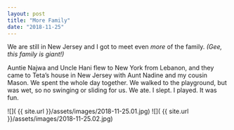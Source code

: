 ```yaml
---
layout: post
title: "More Family"
date: "2018-11-25"
---
```


We are still in New Jersey and I got to meet even _more_ of the family. _(Gee, this family is giant!)_

Auntie Najwa and Uncle Hani flew to New York from Lebanon, and they came to Teta’s house in New Jersey with Aunt Nadine and my cousin Mason. We spent the whole day together. We walked to the playground, but was wet, so no swinging or sliding for us. We ate. I slept. I played.  It was fun.

<span class="gallery">
  ![]( {{ site.url }}/assets/images/2018-11-25.01.jpg)
  ![]( {{ site.url }}/assets/images/2018-11-25.02.jpg)
</span>

